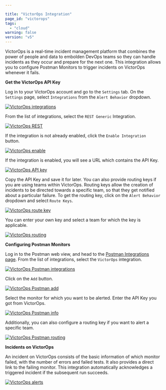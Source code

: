 ```yaml
---

title: "VictorOps Integration"
page_id: "victorops"
tags: 
  - "cloud"
warning: false
version: "v5"
---
```


VictorOps is a real-time incident management platform that combines the power of people and data to embolden DevOps teams so they can handle incidents as they occur and prepare for the next one. This integration allows you to configure Postman Monitors to trigger incidents on VictorOps whenever it fails.

**Get the VictorOps API Key**

Log in to your VictorOps account and go to the `Settings` tab. On the `Settings` page, select `Integrations` from the `Alert Behavior` dropdown.

[![VictorOps integrations]()][0]

From the list of integrations, select the `REST Generic` Integration.

[![VictorOps REST](https://s3.amazonaws.com/postman-static-getpostman-com/postman-docs/victor_REST.png)][1]

If the integration is not already enabled, click the `Enable Integration` button. 

[![VictorOps enable]()][2]

If the integration is enabled, you will see a URL which contains the API Key.

[![VictorOps API key](https://s3.amazonaws.com/postman-static-getpostman-com/postman-docs/victor_API.png)][3]

Copy the API Key and save it for later. You can also provide routing keys if you are using teams within VictorOps. Routing keys allow the creation of incidents to be directed towards a specific team, so that they get notified about a particular failure. To get the routing key, click on the `Alert Behavior` dropdown and select `Route Keys`.

[![VictorOps route key]()][4]

You can enter your own key and select a team for which the key is applicable.

[![VictorOps routing]()][5]

**Configuring Postman Monitors**

Log in to the Postman web view, and head to the [Postman Integrations page][6]. From the list of integrations, select the `VictorOps` integration.

[![VictorOps Postman integrations]()][7]

Click on the `Add` button.

[![VictorOps Postman add]()][8]

Select the monitor for which you want to be alerted. Enter the API Key you got from VictorOps.

[![VictorOps Postman info]()][9]

Additionally, you can also configure a routing key if you want to alert a specific team.

[![VictorOps Postman routing]()][10]

**Incidents on VictorOps**

An incident on VictorOps consists of the basic information of which monitor failed, with the number of errors and failed tests. It also provides a direct link to the failing monitor. This integration automatically acknowledges a triggered incident if the subsequent run succeeds. 

[![VictorOps alerts]()][11]

[0]: t
[1]: https://s3.amazonaws.com/postman-static-getpostman-com/postman-docs/victor_REST.png
[2]: t
[3]: https://s3.amazonaws.com/postman-static-getpostman-com/postman-docs/victor_API.png
[4]: t
[5]: t
[6]: https://app.getpostman.com/dashboard/integrations
[7]: t
[8]: t
[9]: t
[10]: t
[11]: t

